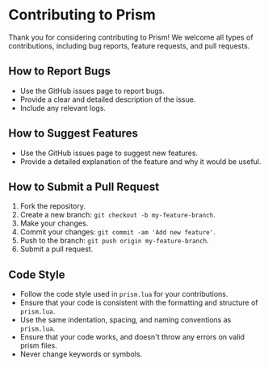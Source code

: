 # Contributing to Prism

Thank you for considering contributing to Prism! We welcome all types of contributions, including bug reports, feature requests, and pull requests.

## How to Report Bugs

- Use the GitHub issues page to report bugs.
- Provide a clear and detailed description of the issue.
- Include any relevant logs.

## How to Suggest Features

- Use the GitHub issues page to suggest new features.
- Provide a detailed explanation of the feature and why it would be useful.

## How to Submit a Pull Request

1. Fork the repository.
2. Create a new branch: `git checkout -b my-feature-branch`.
3. Make your changes.
4. Commit your changes: `git commit -am 'Add new feature'`.
5. Push to the branch: `git push origin my-feature-branch`.
6. Submit a pull request.

## Code Style

- Follow the code style used in `prism.lua` for your contributions.
- Ensure that your code is consistent with the formatting and structure of `prism.lua`.
- Use the same indentation, spacing, and naming conventions as `prism.lua`.
- Ensure that your code works, and doesn't throw any errors on valid prism files.
- Never change keywords or symbols.